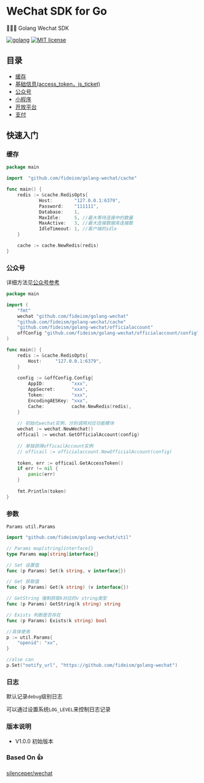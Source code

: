 # WeChat SDK for Go

:clap::clap::clap: Golang Wechat SDK 

[![golang](https://img.shields.io/badge/Language-Go-green.svg?style=flat)](https://golang.org)
[![MIT license](http://img.shields.io/badge/license-MIT-brightgreen.svg)](http://opensource.org/licenses/MIT)

## 目录
- [缓存](./cache)
- [基础信息(access_token，js_ticket)](./credential)
- [公众号](./officialaccount)
- [小程序](./miniprogram)
- [开放平台](./openplatform)
- [支付](./pay)

## 快速入门

### 缓存

```go
package main

import	"github.com/fideism/golang-wechat/cache"

func main() {
    redis := &cache.RedisOpts{
            Host:        "127.0.0.1:6379",
            Password:    "111111",
            Database:    1,
            MaxIdle:     5, //最大等待连接中的数量
            MaxActive:   3, //最大连接数据库连接数
            IdleTimeout: 1, //客户端的idle
    }

    cache := cache.NewRedis(redis)
}
```

### 公众号

详细方法见[公众号参考](./officialaccount/README.md)

```go
package main

import (
	"fmt"
	wechat "github.com/fideism/golang-wechat"
	"github.com/fideism/golang-wechat/cache"
	"github.com/fideism/golang-wechat/officialaccount"
	offConfig "github.com/fideism/golang-wechat/officialaccount/config"
)

func main() {
    redis := &cache.RedisOpts{
        Host:     "127.0.0.1:6379",
    }
    
    config := &offConfig.Config{
        AppID:          "xxx",
        AppSecret:      "xxx",
        Token:          "xxx",
        EncodingAESKey: "xxx",
        Cache:          cache.NewRedis(redis),
    }
    
    // 初始化wechat实例，分别调用对应功能模块
    wechat := wechat.NewWechat()
    officail := wechat.GetOfficialAccount(config)
    
    // 单独获得officailAccount实例
    // officail := officialaccount.NewOfficialAccount(config)
    
    token, err := officail.GetAccessToken()
    if err != nil {
        panic(err)
    }
    
    fmt.Println(token)
}

```

### 参数

`Params util.Params`

```go
import "github.com/fideism/golang-wechat/util"

// Params map[string]interface{}
type Params map[string]interface{}

// Set 设置值
func (p Params) Set(k string, v interface{})

// Get 获取值
func (p Params) Get(k string) (v interface{})

// GetString 强制获取k对应的v string类型
func (p Params) GetString(k string) string

// Exists 判断是否存在
func (p Params) Exists(k string) bool

//具体使用
p := util.Params{
    "openid": "xx",
}

//alse can
p.Set("notify_url", "https://github.com/fideism/golang-wechat")
```

### 日志
默认记录`debug`级别日志

可以通过设置系统`LOG_LEVEL`来控制日志记录

### 版本说明

- V1.0.0 初始版本

### Based On :thumbsup:
[silenceper/wechat](https://github.com/silenceper/wechat) 
